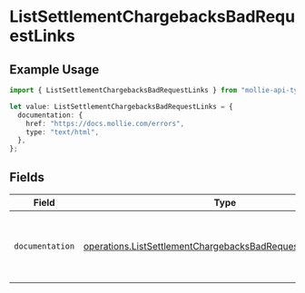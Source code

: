 # ListSettlementChargebacksBadRequestLinks

## Example Usage

```typescript
import { ListSettlementChargebacksBadRequestLinks } from "mollie-api-typescript/models/operations";

let value: ListSettlementChargebacksBadRequestLinks = {
  documentation: {
    href: "https://docs.mollie.com/errors",
    type: "text/html",
  },
};
```

## Fields

| Field                                                                                                                                      | Type                                                                                                                                       | Required                                                                                                                                   | Description                                                                                                                                |
| ------------------------------------------------------------------------------------------------------------------------------------------ | ------------------------------------------------------------------------------------------------------------------------------------------ | ------------------------------------------------------------------------------------------------------------------------------------------ | ------------------------------------------------------------------------------------------------------------------------------------------ |
| `documentation`                                                                                                                            | [operations.ListSettlementChargebacksBadRequestDocumentation](../../models/operations/listsettlementchargebacksbadrequestdocumentation.md) | :heavy_check_mark:                                                                                                                         | The URL to the generic Mollie API error handling guide.                                                                                    |